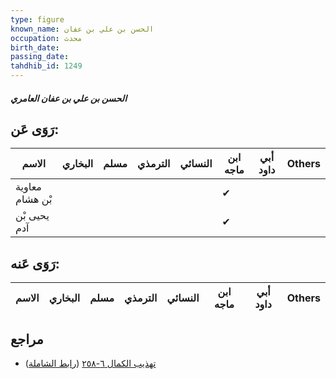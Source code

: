 ```yaml
---
type: figure
known_name: الحسن بن علي بن عفان
occupation: محدث
birth_date:
passing_date:
tahdhib_id: 1249
---
```

##### الحسن بن علي بن عفان العامري

## رَوَى عَن:
| الاسم           | البخاري | مسلم | الترمذي | النسائي | ابن ماجه | أبي داود | Others |
| --------------- | ------- | ---- | ------- | ------- | -------- | -------- | ------ |
| معاوية بْن هشام |         |      |         |         | ✔        |          |        |
| يحيى بْن آدم    |         |      |         |         | ✔        |          |        |
## رَوَى عَنه:
| الاسم | البخاري | مسلم | الترمذي | النسائي | ابن ماجه | أبي داود | Others |
| ----- | ------- | ---- | ------- | ------- | -------- | -------- | ------ |
## مراجع
- [تهذيب الكمال ٦-٢٥٨](obsidian://open?vault=Tahdhib-al-Kamal&file=Figures/١٢٤٩-الحسن%20بن%20علي%20بن%20عفان%20العامري) ([رابط الشاملة](https://shamela.ws/book/3722/2922))